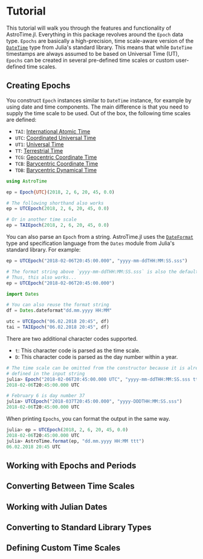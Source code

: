 # Tutorial

This tutorial will walk you through the features and functionality of AstroTime.jl.
Everything in this package revolves around the `Epoch` data type.
`Epochs` are basically a high-precision, time scale-aware version of the [`DateTime`](https://docs.julialang.org/en/stable/stdlib/Dates/#Dates-1) type from Julia's standard library.
This means that while `DateTime` timestamps are always assumed to be based on Universal Time (UT), `Epochs` can be created in several pre-defined time scales or custom user-defined time scales.

## Creating Epochs

You construct `Epoch` instances similar to `DateTime` instance, for example by using date and time components.
The main difference is that you need to supply the time scale to be used.
Out of the box, the following time scales are defined:

- `TAI`: [International Atomic Time](https://en.wikipedia.org/wiki/International_Atomic_Time)
- `UTC`: [Coordinated Universal Time](https://en.wikipedia.org/wiki/Coordinated_Universal_Time)
- `UT1`: [Universal Time](https://en.wikipedia.org/wiki/Universal_Time#Versions)
- `TT`: [Terrestrial Time](https://en.wikipedia.org/wiki/Terrestrial_Time)
- `TCG`: [Geocentric Coordinate Time](https://en.wikipedia.org/wiki/Geocentric_Coordinate_Time)
- `TCB`: [Barycentric Coordinate Time](https://en.wikipedia.org/wiki/Barycentric_Coordinate_Time)
- `TDB`: [Barycentric Dynamical Time](https://en.wikipedia.org/wiki/Barycentric_Dynamical_Time)

```julia
using AstroTime

ep = Epoch{UTC}(2018, 2, 6, 20, 45, 0.0)

# The following shorthand also works
ep = UTCEpoch(2018, 2, 6, 20, 45, 0.0)

# Or in another time scale
ep = TAIEpoch(2018, 2, 6, 20, 45, 0.0)
```

You can also parse an `Epoch` from a string.
AstroTime.jl uses the [`DateFormat`](https://docs.julialang.org/en/stable/stdlib/Dates/#Dates.DateFormat) type and specification language from the `Dates` module from Julia's standard library.
For example:

```julia
ep = UTCEpoch("2018-02-06T20:45:00.000", "yyyy-mm-ddTHH:MM:SS.sss")

# The format string above `yyyy-mm-ddTHH:MM:SS.sss` is also the default format.
# Thus, this also works...
ep = UTCEpoch("2018-02-06T20:45:00.000")

import Dates

# You can also reuse the format string
df = Dates.dateformat"dd.mm.yyyy HH:MM"

utc = UTCEpoch("06.02.2018 20:45", df)
tai = TAIEpoch("06.02.2018 20:45", df)
```

There are two additional character codes supported.

- `t`: This character code is parsed as the time scale.
- `D`: This character code is parsed as the day number within a year.

```julia
# The time scale can be omitted from the constructor because it is already
# defined in the input string
julia> Epoch("2018-02-06T20:45:00.000 UTC", "yyyy-mm-ddTHH:MM:SS.sss ttt")
2018-02-06T20:45:00.000 UTC

# February 6 is day number 37
julia> UTCEpoch("2018-037T20:45:00.000", "yyyy-DDDTHH:MM:SS.sss")
2018-02-06T20:45:00.000 UTC
```

When printing `Epochs`, you can format the output in the same way.

```julia
julia> ep = UTCEpoch(2018, 2, 6, 20, 45, 0.0)
2018-02-06T20:45:00.000 UTC
julia> AstroTime.format(ep, "dd.mm.yyyy HH:MM ttt")
06.02.2018 20:45 UTC
```

## Working with Epochs and Periods

## Converting Between Time Scales

## Working with Julian Dates

## Converting to Standard Library Types

## Defining Custom Time Scales
